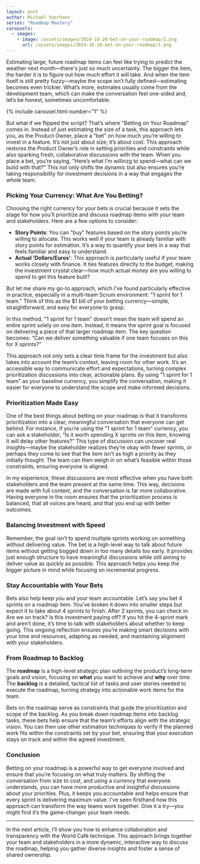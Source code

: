 ```yaml
---
layout: post
author: Michael Voorhaen
series: "Roadmap Mastery"
carousels:
  - images: 
    - image: /assets/images/2024-10-20-bet-on-your-roadmap/1.png
      url: /assets/images/2024-10-20-bet-on-your-roadmap/1.png
---
```


Estimating large, future roadmap items can feel like trying to predict the weather next month—there's just so much uncertainty. The bigger the item, the harder it is to figure out how much effort it will take. And when the item itself is still pretty fuzzy—maybe the scope isn’t fully defined—estimating becomes even trickier. What’s more, estimates usually come from the development team, which can make the conversation feel one-sided and, let’s be honest, sometimes uncomfortable.

{% include carousel.html number="1" %}

But what if we flipped the script? That’s where "Betting on Your Roadmap" comes in. Instead of just estimating the size of a task, this approach lets you, as the Product Owner, place a "bet" on how much you’re willing to invest in a feature. It’s not just about size; it’s about cost. This approach restores the Product Owner’s role in setting priorities and constraints while also sparking fresh, collaborative discussions with the team. When you place a bet, you’re saying, "Here’s what I’m willinzg to spend—what can we build with that?" This not only shifts the dynamic but also ensures you’re taking responsibility for investment decisions in a way that engages the whole team.

### Picking Your Currency: What Are You Betting?

Choosing the right currency for your bets is crucial because it sets the stage for how you’ll prioritize and discuss roadmap items with your team and stakeholders. Here are a few options to consider:

- **Story Points**: You can "buy" features based on the story points you’re willing to allocate. This works well if your team is already familiar with story points for estimation. It’s a way to quantify your bets in a way that feels familiar and easy to understand.
- **Actual 'Dollars/Euros'**: This approach is particularly useful if your team works closely with finance. It ties features directly to the budget, making the investment crystal clear—how much actual money are you willing to spend to get this feature built?

But let me share my go-to approach, which I’ve found particularly effective in practice, especially in a multi-team Scrum environment: "1 sprint for 1 team." Think of this as the $1 bill of your betting currency—simple, straightforward, and easy for everyone to grasp.

In this method, "1 sprint for 1 team" doesn’t mean the team will spend an entire sprint solely on one item. Instead, it means the sprint goal is focused on delivering a piece of that larger roadmap item. The key question becomes: “Can we deliver something valuable if one team focuses on this for X sprints?”

This approach not only sets a clear time frame for the investment but also takes into account the team’s context, leaving room for other work. It’s an accessible way to communicate effort and expectations, turning complex prioritization discussions into clear, actionable plans. By using "1 sprint for 1 team" as your baseline currency, you simplify the conversation, making it easier for everyone to understand the scope and make informed decisions.

### Prioritization Made Easy

One of the best things about betting on your roadmap is that it transforms prioritization into a clear, meaningful conversation that everyone can get behind. For instance, if you’re using the "1 sprint for 1 team" currency, you can ask a stakeholder, “Is it worth spending X sprints on this item, knowing it will delay other features?” This type of discussion can uncover real insights—maybe the stakeholder realizes they’re okay with fewer sprints, or perhaps they come to see that the item isn’t as high a priority as they initially thought. The team can then weigh in on what’s feasible within those constraints, ensuring everyone is aligned.

In my experience, these discussions are most effective when you have both stakeholders and the team present at the same time. This way, decisions are made with full context, and the conversation is far more collaborative. Having everyone in the room ensures that the prioritization process is balanced, that all voices are heard, and that you end up with better outcomes.

### Balancing Investment with Speed

Remember, the goal isn’t to spend multiple sprints working on something without delivering value. The bet is a high-level way to talk about future items without getting bogged down in too many details too early. It provides just enough structure to have meaningful discussions while still aiming to deliver value as quickly as possible. This approach helps you keep the bigger picture in mind while focusing on incremental progress.

### Stay Accountable with Your Bets

Bets also help keep you and your team accountable. Let’s say you bet 4 sprints on a roadmap item. You’ve broken it down into smaller steps but expect it to take about 4 sprints to finish. After 2 sprints, you can check in: Are we on track? Is this investment paying off? If you hit the 4-sprint mark and aren’t done, it’s time to talk with stakeholders about whether to keep going. This ongoing reflection ensures you’re making smart decisions with your time and resources, adapting as needed, and maintaining alignment with your stakeholders.

### From Roadmap to Backlog

The **roadmap** is a high-level strategic plan outlining the product’s long-term goals and vision, focusing on **what** you want to achieve and **why** over time. The **backlog** is a detailed, tactical list of tasks and user stories needed to execute the roadmap, turning strategy into actionable work items for the team.

Bets on the roadmap serve as constraints that guide the prioritization and scope of the backlog. As you break down roadmap items into backlog tasks, these bets help ensure that the team’s efforts align with the strategic vision. You can then use other estimation techniques to verify if the planned work fits within the constraints set by your bet, ensuring that your execution stays on track and within the agreed investment.

### Conclusion

Betting on your roadmap is a powerful way to get everyone involved and ensure that you’re focusing on what truly matters. By shifting the conversation from size to cost, and using a currency that everyone understands, you can have more productive and insightful discussions about your priorities. Plus, it keeps you accountable and helps ensure that every sprint is delivering maximum value. I’ve seen firsthand how this approach can transform the way teams work together. Give it a try—you might find it’s the game-changer your team needs.

---

In the next article, I’ll show you how to enhance collaboration and transparency with the World Café technique. This approach brings together your team and stakeholders in a more dynamic, interactive way to discuss the roadmap, helping you gather diverse insights and foster a sense of shared ownership.